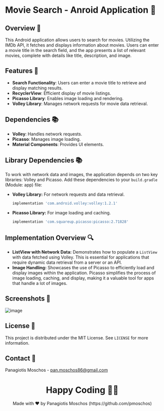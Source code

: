 # Movie Search - Anroid Application 🎥

## Overview 🌟
This Android application allows users to search for movies. Utilizing the IMDb API, it fetches and displays information about movies. Users can enter a movie title in the search field, and the app presents a list of relevant movies, complete with details like title, description, and image.

## Features 🚀
- **Search Functionality**: Users can enter a movie title to retrieve and display matching results.
- **RecyclerView**: Efficient display of movie listings.
- **Picasso Library**: Enables image loading and rendering.
- **Volley Library**: Manages network requests for movie data retrieval.

## Dependencies 📚
- **Volley**: Handles network requests.
- **Picasso**: Manages image loading.
- **Material Components**: Provides UI elements.

## Library Dependencies 📚
To work with network data and images, the application depends on two key libraries: Volley and Picasso. Add these dependencies to your `build.gradle` (Module: app) file:

- **Volley Library:** For network requests and data retrieval.
  ```gradle
  implementation 'com.android.volley:volley:1.2.1'
   ```
- **Picasso Library:** For image loading and caching.
  ```gradle
  implementation 'com.squareup.picasso:picasso:2.71828'
   ```

## Implementation Overview 🔍
- **ListView with Network Data:** Demonstrates how to populate a `ListView` with data fetched using Volley. This is essential for applications that require dynamic data retrieval from a server or an API.
- **Image Handling:** Showcases the use of Picasso to efficiently load and display images within the application. Picasso simplifies the process of image loading, caching, and display, making it a valuable tool for apps that handle a lot of images.

## Screenshots 📸
![image](https://github.com/pmoschos/ImdbMovieSearch2023a/assets/133533759/5e9a4d3f-b565-43cc-8454-f510a3a67f06)

## License 📄
This project is distributed under the MIT License. See `LICENSE` for more information.

## Contact 📧
Panagiotis Moschos - [pan.moschos86@gmail.com](mailto:your.email@example.com)

<h1 align=center>Happy Coding 👨‍💻 </h1>

<p align="center">
  Made with ❤️ by Panagiotis Moschos (https://github.com/pmoschos)
</p>
